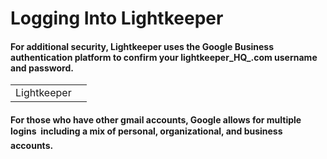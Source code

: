 # Logging Into Lightkeeper

#### For additional security, Lightkeeper uses the Google Business authentication platform to confirm your **lightkeeper_HQ_.com** username and password.
|||
|----|----|
|Lightkeeper 


#### For those who have other gmail accounts, Google allows for multiple logins &#151; including a mix of personal, organizational, and business accounts.